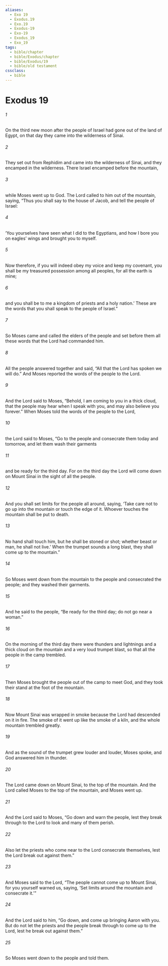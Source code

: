 ```yaml
---
aliases:
  - Exo 19
  - Exodus.19
  - Exo.19
  - Exodus-19
  - Exo-19
  - Exodus_19
  - Exo_19
tags:
  - bible/chapter
  - bible/Exodus/chapter
  - bible/Exodus/19
  - bible/old testament
cssclass:
  - bible
---
```


# Exodus 19

###### 1
On the third new moon after the people of Israel had gone out of the land of Egypt, on that day they came into the wilderness of Sinai.
###### 2
They set out from Rephidim and came into the wilderness of Sinai, and they encamped in the wilderness. There Israel encamped before the mountain,
###### 3
while Moses went up to God. The Lord called to him out of the mountain, saying, “Thus you shall say to the house of Jacob, and tell the people of Israel:
###### 4
‘You yourselves have seen what I did to the Egyptians, and how I bore you on eagles’ wings and brought you to myself.
###### 5
Now therefore, if you will indeed obey my voice and keep my covenant, you shall be my treasured possession among all peoples, for all the earth is mine;
###### 6
and you shall be to me a kingdom of priests and a holy nation.’ These are the words that you shall speak to the people of Israel.”
###### 7
So Moses came and called the elders of the people and set before them all these words that the Lord had commanded him.
###### 8
All the people answered together and said, “All that the Lord has spoken we will do.” And Moses reported the words of the people to the Lord.
###### 9
And the Lord said to Moses, “Behold, I am coming to you in a thick cloud, that the people may hear when I speak with you, and may also believe you forever.” When Moses told the words of the people to the Lord,
###### 10
the Lord said to Moses, “Go to the people and consecrate them today and tomorrow, and let them wash their garments
###### 11
and be ready for the third day. For on the third day the Lord will come down on Mount Sinai in the sight of all the people.
###### 12
And you shall set limits for the people all around, saying, ‘Take care not to go up into the mountain or touch the edge of it. Whoever touches the mountain shall be put to death.
###### 13
No hand shall touch him, but he shall be stoned or shot; whether beast or man, he shall not live.’ When the trumpet sounds a long blast, they shall come up to the mountain.”
###### 14
So Moses went down from the mountain to the people and consecrated the people; and they washed their garments.
###### 15
And he said to the people, “Be ready for the third day; do not go near a woman.”
###### 16
On the morning of the third day there were thunders and lightnings and a thick cloud on the mountain and a very loud trumpet blast, so that all the people in the camp trembled.
###### 17
Then Moses brought the people out of the camp to meet God, and they took their stand at the foot of the mountain.
###### 18
Now Mount Sinai was wrapped in smoke because the Lord had descended on it in fire. The smoke of it went up like the smoke of a kiln, and the whole mountain trembled greatly.
###### 19
And as the sound of the trumpet grew louder and louder, Moses spoke, and God answered him in thunder.
###### 20
The Lord came down on Mount Sinai, to the top of the mountain. And the Lord called Moses to the top of the mountain, and Moses went up.
###### 21
And the Lord said to Moses, “Go down and warn the people, lest they break through to the Lord  to look and many of them perish.
###### 22
Also let the priests who come near to the Lord  consecrate themselves, lest the Lord  break out against them.”
###### 23
And Moses said to the Lord, “The people cannot come up to Mount Sinai, for you yourself warned us, saying, ‘Set limits around the mountain and consecrate it.’”
###### 24
And the Lord said to him, “Go down, and come up bringing Aaron with you. But do not let the priests and the people break through to come up to the Lord, lest he break out against them.”
###### 25
So Moses went down to the people and told them.



